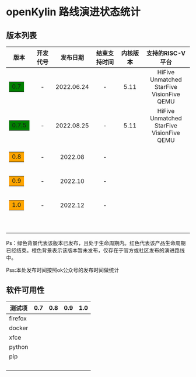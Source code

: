 # openKylin 路线演进状态统计





## 版本列表

|                         版本                         | 开发代号 |  发布日期  | 结束支持时间 | 内核版本 |                 支持的RISC-V平台                 |
| :--------------------------------------------------: | :------: | :--------: | :----------: | :------: | :--------------------------------------------------: |
|  <table><tr><td bgcolor=green>0.7</td></tr></table>  |    -     | 2022.06.24 |      -       |   5.11   | HiFive Unmatched <br />StarFive VisionFive<br />QEMU |
| <table><tr><td bgcolor=green>0.7.5</td></tr></table> |    -     | 2022.08.25 |      -       |   5.11   | HiFive Unmatched <br />StarFive VisionFive<br />QEMU |
| <table><tr><td bgcolor=orange>0.8</td></tr></table>  |    -     |  2022.08   |      -       |          |                                                      |
| <table><tr><td bgcolor=orange>0.9</td></tr></table>  |    -     |  2022.10   |      -       |          |                                                      |
| <table><tr><td bgcolor=orange>1.0</td></tr></table>  |    -     |  2022.12   |      -       |          |                                                      |
|                                                      |          |            |              |          |                                                      |
|                                                      |          |            |              |          |                                                      |
|                                                      |          |            |              |          |                                                      |
|                                                      |          |            |              |          |                                                      |
|                                                      |          |            |              |          |                                                      |
|                                                      |          |            |              |          |                                                      |
|                                                      |          |            |              |          |                                                      |

Ps：绿色背景代表该版本已发布，且处于生命周期内。红色代表该产品生命周期已经结束。橙色背景表示该版本暂未发布，仅存在于官方或社区发布的演进路线中。

Pss:本处发布时间按照ok公众号的发布时间做统计


## 软件可用性

| 测试项  | 0.7  | 0.8  | 0.9  | 1.0  |
| ------- | ---- | ---- | ---- | ---- |
| firefox |      |      |      |      |
| docker  |      |      |      |      |
| xfce    |      |      |      |      |
| python  |      |      |      |      |
| pip     |      |      |      |      |
|         |      |      |      |      |
|         |      |      |      |      |
|         |      |      |      |      |
|         |      |      |      |      |

